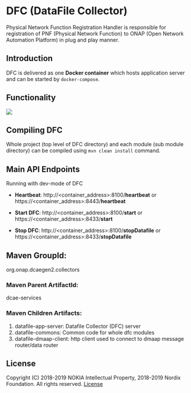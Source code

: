 # DFC (DataFile Collector)

Physical Network Function Registration Handler is responsible for registration of PNF (Physical Network Function) to 
ONAP (Open Network Automation Platform) in plug and play manner. 

## Introduction 

DFC is delivered as one **Docker container** which hosts application server and can be started by `docker-compose`.

## Functionality

![](docs/dfcAlgo.png)
        
## Compiling DFC

Whole project (top level of DFC directory) and each module (sub module directory) can be compiled using 
`mvn clean install` command.   

## Main API Endpoints

Running with dev-mode of DFC

- **Heartbeat**: http://<container_address>:8100/**heartbeat** or https://<container_address>:8443/**heartbeat**

- **Start DFC**: http://<container_address>:8100/**start** or https://<container_address>:8433/**start**

- **Stop DFC**: http://<container_address>:8100/**stopDatafile** or https://<container_address>:8433/**stopDatafile**    

## Maven GroupId:

org.onap.dcaegen2.collectors

### Maven Parent ArtifactId:

dcae-services

### Maven Children Artifacts:
1. datafile-app-server: Datafile Collector (DFC) server
2. datafile-commons: Common code for whole dfc modules
3. datafile-dmaap-client: http client used to connect to dmaap message router/data router

## License

Copyright (C) 2018-2019 NOKIA Intellectual Property, 2018-2019 Nordix Foundation. All rights reserved.
[License](http://www.apache.org/licenses/LICENSE-2.0)

